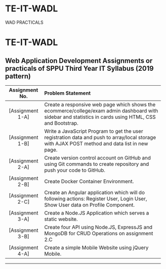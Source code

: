 # TE-IT-WADL
WAD PRACTICALS


# TE-IT-WADL


## Web Application Development Assignments or practicals of SPPU Third Year IT Syllabus (2019 pattern)



| Assignment No. | Problem Statement  |
| :--------------:  | :-------------- |
|[Assignment 1-A] | Create a responsive web page which shows the ecommerce/college/exam admin dashboard with sidebar and statistics in cards using HTML, CSS and Bootstrap.| 
|[Assignment 1-B] | Write a JavaScript Program to get the user registration data and push to array/local storage with AJAX POST method and data list in new page.|
|[Assignment 2-A] | Create version control account on GitHub and using Git commands to create repository and push your code to GitHub. |
|[Assignment 2-B] | Create Docker Container Environment.|
|[Assignment 2-C] |Create an Angular application which will do following actions: Register User, Login User, Show User data on Profile Component.|
|[Assignment 3-A] |Create a Node.JS Application which serves a static website.|
|[Assignment 3-B] |Create four API using Node.JS, ExpressJS and MongoDB for CRUD Operations on assignment 2.C |
|[Assignment 4-A] |Create a simple Mobile Website using jQuery Mobile.|

<hr>

